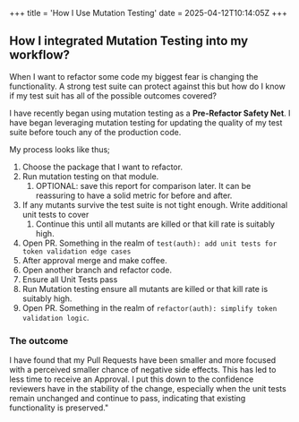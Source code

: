 +++
title = 'How I Use Mutation Testing'
date = 2025-04-12T10:14:05Z
+++
## How I integrated Mutation Testing into my workflow?

When I want to refactor some code my biggest fear is changing the functionality. A strong test suite can protect against this but how do I know if my test suit has all of the possible outcomes covered?

I have recently began using mutation testing as a **Pre-Refactor Safety Net**. I have began leveraging mutation testing for updating the quality of my test suite before touch any of the production code.

My process looks like thus;

1. Choose the package that I want to refactor.
2. Run mutation testing on that module.
   1. OPTIONAL: save this report for comparison later. It can be reassuring to have a solid metric for before and after.
3. If any mutants survive the test suite is not tight enough. Write additional unit tests to cover
   1. Continue this until all mutants are killed or that kill rate is suitably high.
4. Open PR. Something in the realm of  `test(auth): add unit tests for token validation edge cases`
5. After approval merge and make coffee.
6. Open another branch and refactor code.
7. Ensure all Unit Tests pass
8. Run Mutation testing ensure all mutants are killed or that kill rate is suitably high.
9. Open PR. Something in the realm of  `refactor(auth): simplify token validation logic`.

### The outcome

I have found that my Pull Requests have been smaller and more focused with a perceived smaller chance of negative side effects. This has led to less time to receive an Approval. I put this down to the confidence reviewers have in the stability of the change, especially when the unit tests remain unchanged and continue to pass, indicating that existing functionality is preserved."